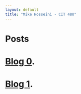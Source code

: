 ```yaml
---
layout: default
title: "Mike Hosseini - CIT 480"
---
```

# Posts

# [Blog 0](https://mikehosseini.github.io/mikehosseini.github.io/posts/2020/08/31/Blog-0.html).

# [Blog 1](https://mikehosseini.github.io/mikehosseini.github.io/posts/2020/09/06/Blog-1.html).
